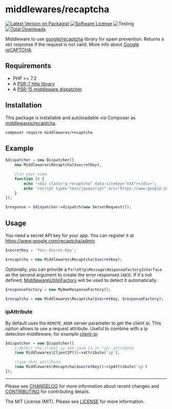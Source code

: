 # middlewares/recaptcha

[![Latest Version on Packagist][ico-version]][link-packagist]
[![Software License][ico-license]](LICENSE)
![Testing][ico-ga]
[![Total Downloads][ico-downloads]][link-downloads]

Middleware to use [google/recaptcha](https://github.com/google/recaptcha) library for spam prevention. Returns a `403` response if the request is not valid. More info about [Google reCAPTCHA](https://www.google.com/recaptcha).

## Requirements

* PHP >= 7.2
* A [PSR-7 http library](https://github.com/middlewares/awesome-psr15-middlewares#psr-7-implementations)
* A [PSR-15 middleware dispatcher](https://github.com/middlewares/awesome-psr15-middlewares#dispatcher)

## Installation

This package is installable and autoloadable via Composer as [middlewares/recaptcha](https://packagist.org/packages/middlewares/recaptcha).

```sh
composer require middlewares/recaptcha
```

## Example

```php
$dispatcher = new Dispatcher([
    new Middlewares\Recaptcha($secretKey),

    //in your view
    function () {
        echo '<div class="g-recaptcha" data-sitekey="XXX"></div>';
        echo '<script type="text/javascript" src="https://www.google.com/recaptcha/api.js"></script>';
    }
]);

$response = $dispatcher->dispatch(new ServerRequest());
```

## Usage

You need a secret API key for your app. You can register it at https://www.google.com/recaptcha/admin

```php
$secretKey = 'Your-Secret-Key';

$recaptcha = new Middlewares\Recaptcha($secretKey);
```

Optionally, you can provide a `Psr\Http\Message\ResponseFactoryInterface` as the second argument to create the error responses (`403`). If it's not defined, [Middleware\Utils\Factory](https://github.com/middlewares/utils#factory) will be used to detect it automatically.

```php
$responseFactory = new MyOwnResponseFactory();

$recaptcha = new Middlewares\Recaptcha($secretKey, $responseFactory);
```

### ipAttribute

By default uses the `REMOTE_ADDR` server parameter to get the client ip. This option allows to use a request attribute. Useful to combine with a ip detection middleware, for example [client-ip](https://github.com/middlewares/client-ip):

```php
$dispatcher = new Dispatcher([
    //detect the client ip and save it in "ip" attribute
    (new Middlewares\ClientIP())->attribute('ip'),

    //use that attribute
    (new Middlewares\Recaptcha($secretKey))->ipAttribute('ip')
]);
```

---

Please see [CHANGELOG](CHANGELOG.md) for more information about recent changes and [CONTRIBUTING](CONTRIBUTING.md) for contributing details.

The MIT License (MIT). Please see [LICENSE](LICENSE) for more information.

[ico-version]: https://img.shields.io/packagist/v/middlewares/recaptcha.svg?style=flat-square
[ico-license]: https://img.shields.io/badge/license-MIT-brightgreen.svg?style=flat-square
[ico-ga]: https://github.com/middlewares/recaptcha/workflows/testing/badge.svg
[ico-downloads]: https://img.shields.io/packagist/dt/middlewares/recaptcha.svg?style=flat-square

[link-packagist]: https://packagist.org/packages/middlewares/recaptcha
[link-scrutinizer]: https://scrutinizer-ci.com/g/middlewares/recaptcha
[link-downloads]: https://packagist.org/packages/middlewares/recaptcha
